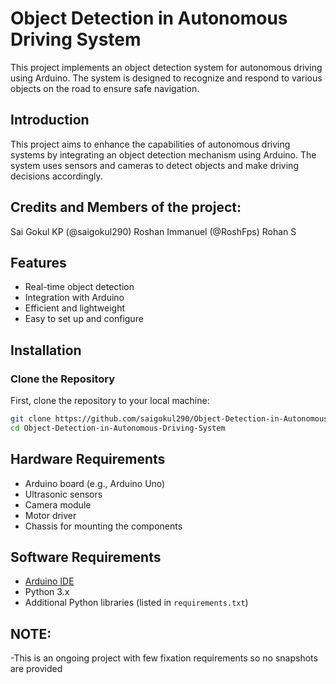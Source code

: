 # Object Detection in Autonomous Driving System

This project implements an object detection system for autonomous driving using Arduino. The system is designed to recognize and respond to various objects on the road to ensure safe navigation.

## Introduction

This project aims to enhance the capabilities of autonomous driving systems by integrating an object detection mechanism using Arduino. The system uses sensors and cameras to detect objects and make driving decisions accordingly.

## Credits and Members of the project:
Sai Gokul KP (@saigokul290)
Roshan Immanuel (@RoshFps)
Rohan S

## Features

- Real-time object detection
- Integration with Arduino
- Efficient and lightweight
- Easy to set up and configure

## Installation

### Clone the Repository

First, clone the repository to your local machine:

```sh
git clone https://github.com/saigokul290/Object-Detection-in-Autonomous-Driving-System.git
cd Object-Detection-in-Autonomous-Driving-System
```
## Hardware Requirements

- Arduino board (e.g., Arduino Uno)
- Ultrasonic sensors
- Camera module
- Motor driver
- Chassis for mounting the components

## Software Requirements

- [Arduino IDE](https://www.arduino.cc/en/software)
- Python 3.x
- Additional Python libraries (listed in `requirements.txt`)

## NOTE:
-This is an ongoing project with few fixation requirements so no snapshots are provided 

